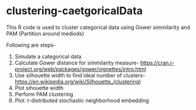 # clustering-caetgoricalData
This R code is used to cluster categorical data using Gower simmilarity and PAM (Partition around mediods)

Following are steps-
1. Simulate a categorical data
2. Calculate Gower distance for simmilarity measure- https://cran.r-project.org/web/packages/gower/vignettes/intro.html
3. Use silhouette width to find ideal number of clusters-   https://en.wikipedia.org/wiki/Silhouette_(clustering)
4. Plot sihouette width
5. Perform PAM clustering
6. Plot:  t-distributed stochastic neighborhood embedding
